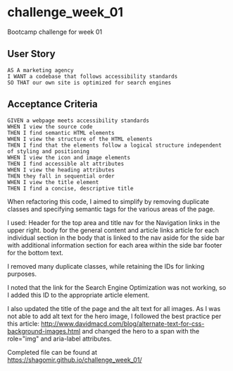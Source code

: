 # challenge_week_01
Bootcamp challenge for week 01



## User Story

```
AS A marketing agency
I WANT a codebase that follows accessibility standards
SO THAT our own site is optimized for search engines
```

## Acceptance Criteria

```
GIVEN a webpage meets accessibility standards
WHEN I view the source code
THEN I find semantic HTML elements
WHEN I view the structure of the HTML elements
THEN I find that the elements follow a logical structure independent of styling and positioning
WHEN I view the icon and image elements
THEN I find accessible alt attributes
WHEN I view the heading attributes
THEN they fall in sequential order
WHEN I view the title element
THEN I find a concise, descriptive title
```

When refactoring this code, I aimed to simplify by removing duplicate classes and specifying semantic tags for the various areas of the page. 

I used: Header for the top area and title
nav for the Navigation links in the upper right.
body for the general content and article links
article for each individual section in the body that is linked to the nav
aside for the side bar with additional information
section for each area within the side bar
footer for the bottom text. 

I removed many duplicate classes, while retaining the IDs for linking purposes. 

I noted that the link for the Search Engine Optimization was not working, so I added this ID to the appropriate article element. 

I also updated the title of the page and the alt text for all images. As I was not able to add alt text for the hero image, I followed the best practice per this article: http://www.davidmacd.com/blog/alternate-text-for-css-background-images.html and changed the hero to a span with the role="img" and aria-label attributes. 

Completed file can be found at https://shagomir.github.io/challenge_week_01/